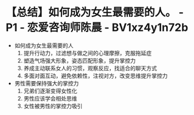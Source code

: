 # 【总结】如何成为女生最需要的人。 - P1 - 恋爱咨询师陈晨 - BV1xz4y1n72b

-   如何成为女生最需要的人
    1.  提升行动力，过滤想与做之间的心理摩擦，克服拖延症
    2.  塑造气场强大形象，姿态匹配形象，提升掌控力
    3.  养成主动联系女人的习惯，观察反应，找适合的聊天方式
    4.  多面对面互动，避免依赖性，注视对方，改变思维提升掌控力
-   男性需要保持强大的掌控力
    1.  兄弟们逐渐变得女性化
    2.  男性应该学会相处思维
    3.  女性被男性的掌控力吸引